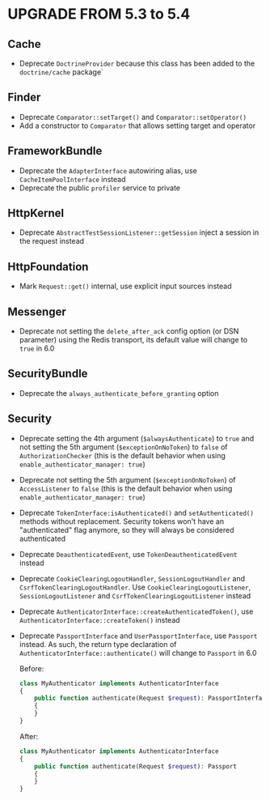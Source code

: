 UPGRADE FROM 5.3 to 5.4
=======================

Cache
-----

 * Deprecate `DoctrineProvider` because this class has been added to the `doctrine/cache` package`

Finder
------

 * Deprecate `Comparator::setTarget()` and `Comparator::setOperator()`
 * Add a constructor to `Comparator` that allows setting target and operator

FrameworkBundle
---------------

 * Deprecate the `AdapterInterface` autowiring alias, use `CacheItemPoolInterface` instead
 * Deprecate the public `profiler` service to private

HttpKernel
----------

 * Deprecate `AbstractTestSessionListener::getSession` inject a session in the request instead

HttpFoundation
--------------

 * Mark `Request::get()` internal, use explicit input sources instead

Messenger
---------

 * Deprecate not setting the `delete_after_ack` config option (or DSN parameter) using the Redis transport,
   its default value will change to `true` in 6.0

SecurityBundle
--------------

 * Deprecate the `always_authenticate_before_granting` option

Security
--------

 * Deprecate setting the 4th argument (`$alwaysAuthenticate`) to `true` and not setting the
   5th argument (`$exceptionOnNoToken`) to `false` of `AuthorizationChecker` (this is the default
   behavior when using `enable_authenticator_manager: true`)
 * Deprecate not setting the 5th argument (`$exceptionOnNoToken`) of `AccessListener` to `false`
   (this is the default behavior when using `enable_authenticator_manager: true`)
 * Deprecate `TokenInterface:isAuthenticated()` and `setAuthenticated()` methods without replacement.
   Security tokens won't have an "authenticated" flag anymore, so they will always be considered authenticated
 * Deprecate `DeauthenticatedEvent`, use `TokenDeauthenticatedEvent` instead
 * Deprecate `CookieClearingLogoutHandler`, `SessionLogoutHandler` and `CsrfTokenClearingLogoutHandler`.
   Use `CookieClearingLogoutListener`, `SessionLogoutListener` and `CsrfTokenClearingLogoutListener` instead
 * Deprecate `AuthenticatorInterface::createAuthenticatedToken()`, use `AuthenticatorInterface::createToken()` instead
 * Deprecate `PassportInterface` and `UserPassportInterface`, use `Passport` instead.
   As such, the return type declaration of `AuthenticatorInterface::authenticate()` will change to `Passport` in 6.0

   Before:
   ```php
   class MyAuthenticator implements AuthenticatorInterface
   {
       public function authenticate(Request $request): PassportInterface
       {
       }
   }
   ```

   After:
   ```php
   class MyAuthenticator implements AuthenticatorInterface
   {
       public function authenticate(Request $request): Passport
       {
       }
   }
   ```
